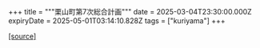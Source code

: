 +++
title = """栗山町第7次総合計画"""
date = 2025-03-04T23:30:00.000Z
expiryDate = 2025-05-01T03:14:10.828Z
tags = ["kuriyama"]
+++


[[source]](https://www.town.kuriyama.hokkaido.jp/soshiki/31/21905.html)
